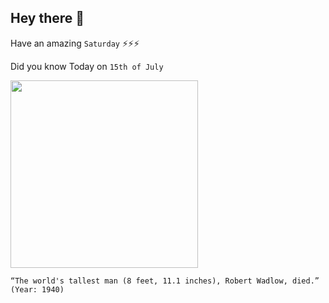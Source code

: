 ## Hey there 👋
Have an amazing `Saturday` ⚡⚡⚡

Did you know Today on `15th of July`
 
 [<img src="https://assets.simpleviewinc.com/simpleview/image/fetch/c_fill,h_835,q_75,w_1200/https://assets.simpleviewinc.com/simpleview/image/upload/crm/riversandroutesil/Wadlow_JenniferGann0-f9c0c7bf5056a36_f9c0c966-5056-a36a-09fc831072f09a92.jpg" width="300" />](https://en.wikipedia.org/wiki/Robert_Wadlow) 
 ```
“The world's tallest man (8 feet, 11.1 inches), Robert Wadlow, died.” (Year: 1940)
```
